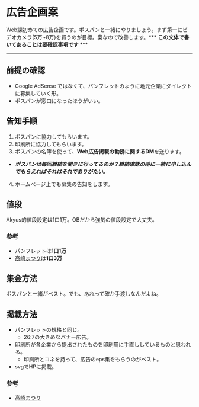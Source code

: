 広告企画案
====

Web課初めての広告企画です。ポスパンと一緒にやりましょう。まず第一にビデオカメラ(5万~8万)を買うのが目標。案なので改善します。*** **この文体で書いてあることは要確認事項です** ***

----

## 前提の確認

- Google AdSense ではなくて、パンフレットのように地元企業にダイレクトに募集していく形。
- ポスパンが窓口になったほうがいい。

## 告知手順

1. ポスパンに協力してもらいます。
2. 印刷所に協力してもらいます。
3. ポスパンの名簿を使って、**Web広告掲載の勧誘に関するDM**を送ります。
  - *****ポスパンは毎回継続を聞きに行ってるのか？継続確認の時に一緒に申し込んでもらえればそれはそれでありがたい。*****
4. ホームページ上でも募集の告知をします。

## 値段

Akyus的値段設定は1口1万。OBだから強気の値段設定で大丈夫。

### 参考

- パンフレットは**1口1万**
- [高崎まつり](http://www.takasaki-matsuri.jp/42/sponsorship/)は**1口3万**

## 集金方法

ポスパンと一緒がベスト。でも、あれって確か手渡しなんだよね。

## 掲載方法

- パンフレットの規格と同じ。
  - 26:7の大きめなバナー広告。
- 印刷所が各企業から提出されたものを印刷用に手直ししているものと思われる。
  - 印刷所とコネを持って、広告のeps集をもらうのがベスト。
- svgでHPに掲載。

### 参考

- [高崎まつり](http://www.takasaki-matsuri.jp/42/)